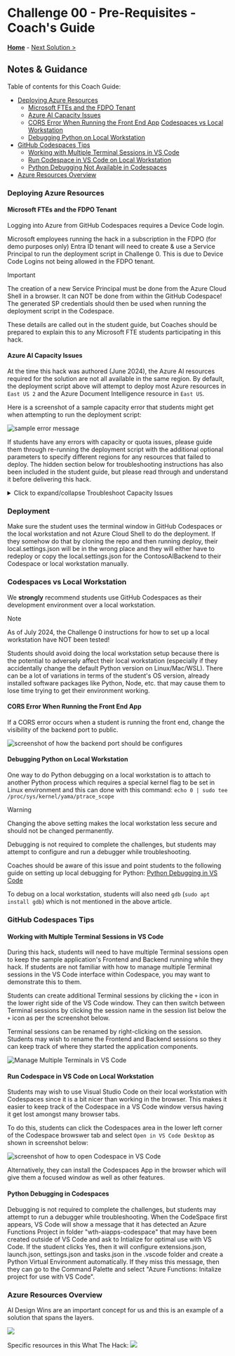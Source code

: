 # Challenge 00 - Pre-Requisites - Coach's Guide 

**[Home](./README.md)** - [Next Solution >](./Solution-01.md)

## Notes & Guidance

Table of contents for this Coach Guide:
- [Deploying Azure Resources](#deploying-azure-resources)
  - [Microsoft FTEs and the FDPO Tenant](#microsoft-ftes-and-the-fdpo-tenant)
  - [Azure AI Capacity Issues](#azure-ai-capacity-issues)
  - [CORS Error When Running the Front End App](#cors-error-when-running-the-front-end-app) [Codespaces vs Local Workstation](#codespaces-vs-local-workstation)
  - [Debugging Python on Local Workstation](#debugging-python-on-local-workstation)
- [GitHub Codespaces Tips](#github-codespaces-tips)
  - [Working with Multiple Terminal Sessions in VS Code](#working-with-multiple-terminal-sessions-in-vs-code)
  - [Run Codespace in VS Code on Local Workstation](#run-codespace-in-vs-code-on-local-workstation)
  - [Python Debugging Not Available in Codespaces](#python-debugging-not-available-in-codespaces)
- [Azure Resources Overview](#azure-resources-overview)

### Deploying Azure Resources

#### Microsoft FTEs and the FDPO Tenant

Logging into Azure from GitHub Codespaces requires a Device Code login.

Microsoft employees running the hack in a subscription in the FDPO (for demo purposes only) Entra ID tenant will need to create & use a Service Principal to run the deployment script in Challenge 0.  This is due to Device Code Logins not being allowed in the FDPO tenant.  

>[!IMPORTANT]
>The creation of a new Service Principal must be done from the Azure Cloud Shell in a browser.  It can NOT be done from within the GitHub Codespace! The generated SP credentials should then be used when running the deployment script in the Codespace.

These details are called out in the student guide, but Coaches should be prepared to explain this to any Microsoft FTE students participating in this hack.

#### Azure AI Capacity Issues

At the time this hack was authored (June 2024), the Azure AI resources required for the solution are not all available in the same region. By default, the deployment script above will attempt to deploy most Azure resources in `East US 2` and the Azure Document Intelligence resource in `East US`.

Here is a screenshot of a sample capacity error that students might get when attempting to run the deployment script:

![sample error message](../images/example-capacity-deployment-error.png)

If students have any errors with capacity or quota issues, please guide them through re-running the deployment script with the additional optional parameters to specify different regions for any resources that failed to deploy.  The hidden section below for troubleshooting instructions has also been included in the student guide, but please read through and understand it before delivering this hack.

<details markdown="1">
<summary markdown="span">Click to expand/collapse Troubleshoot Capacity Issues</summary>

If you have any errors with capacity or quota issues, you may need to re-deploy the solution using one or more of the optional location parameters below. Note the resource type and region that failed to deploy in any error messages, and choose a different region based on the information below.

- `Location`: The Azure region where you want to deploy the resources. (Default value is `eastus2`)
- `OpenAILocation`: The Azure region where the Azure OpenAI resource will be deployed. (Default value is `eastus2`)
- `DocumentIntelligenceLocation`: The Azure region where the Azure Document Intelligence resource will be deployed. (Default value is `eastus`)

**NOTE:** The hack requires the Azure OpenAI Assistant API feature which is currently in preview and NOT available in ALL regions *where Azure OpenAI is available*!

The students may also need to check on capacity for the models and delete/purge models to get capacity.
 ![Azure -> Azure AI Services -> Azure AI Services](..\images\purge-deleted-ai-services.png)
 
As of June 2024, Azure OpenAI with the Assistant API preview feature is available in the following regions: `eastus2`, `australiaeast`, 
`francecentral`, `norwayeast`, `swedencentral`, `uksouth`, `westus`, `westus3`

This information is subject to change over time, for the most up to date list of available locations see [Azure OpenAI Service Models - Assistants (Preview) Availability](https://learn.microsoft.com/en-us/azure/ai-services/openai/concepts/models#assistants-preview)

**NOTE:** This hack uses Python to interact with the Azure Document Intelligence API. Python is supported with the `2024-02-29-preview` version of the Document Intelligence API.  The `2024-02-29-preview` version of the API is currently NOT available in ALL regions *where Azure Document Intelligence is available*!

As of June 2024, Azure Document Intelligence with support for API version `2024-02-29-preview` (with Python support) is available in the following regions: `eastus`, `westus2`, `westeurope`

This information is subject to change over time, for the most up to date list of available locations see [What is Azure AI Document Intelligence? - API `2024-02-29-preview` Availability](https://learn.microsoft.com/en-us/azure/ai-services/document-intelligence/overview?view=doc-intel-4.0.0)

</details>

### Deployment
Make sure the student uses the terminal window in GitHub Codespaces or the local workstation and not Azure Cloud Shell to do the deployment. If they somehow do that by cloning the repo and then running deploy, their local.settings.json will be in the wrong place and they will either have to redeploy or copy the local.settings.json for the ContosoAIBackend to their Codespace or local workstation manually. 

### Codespaces vs Local Workstation

We **strongly** recommend students use GitHub Codespaces as their development environment over a local workstation.

>[!NOTE]
>As of July 2024, the Challenge 0 instructions for how to set up a local workstation have NOT been tested!

Students should avoid doing the local workstation setup because there is the potential to adversely affect their local workstation (especially if they accidentally change the default Python version on Linux/Mac/WSL). There can be a lot of variations in terms of the student's OS version, already installed software packages like Python, Node, etc. that may cause them to lose time trying to get their environment working. 

#### CORS Error When Running the Front End App

If a CORS error occurs when a student is running the front end, change the visibility of the backend port to public.

![screenshot of how the backend port should be configures](../images/CORS-issue-fix.png)


#### Debugging Python on Local Workstation

One way to do Python debugging on a local workstation is to attach to another Python process which requires a special kernel flag to be set in Linux environment and this can done with this command:
`echo 0 | sudo tee /proc/sys/kernel/yama/ptrace_scope`

>[!WARNING]
>Changing the above setting makes the local workstation less secure and should not be changed permanently. 

Debugging is not required to complete the challenges, but students may attempt to configure and run a debugger while troubleshooting. 

Coaches should be aware of this issue and point students to the following guide on setting up local debugging for Python: [Python Debugging in VS Code](https://code.visualstudio.com/docs/python/debugging)

To debug on a local workstation, students will also need `gdb` (`sudo apt install gdb`) which is not mentioned in the above article. 

### GitHub Codespaces Tips

#### Working with Multiple Terminal Sessions in VS Code

During this hack, students will need to have multiple Terminal sessions open to keep the sample application's Frontend and Backend running while they hack.  If students are not familiar with how to manage multiple Terminal sessions in the VS Code interface within Codespace, you may want to demonstrate this to them.

Students can create additional Terminal sessions by clicking the `+` icon in the lower right side of the VS Code window. They can then switch between Terminal sessions by clicking the session name in the session list below the `+` icon as per the screenshot below.

Terminal sessions can be renamed by right-clicking on the session. Students may wish to rename the Frontend and Backend sessions so they can keep track of where they started the application components.

![Manage Multiple Terminals in VS Code](../images/manage-multiple-terminal-sessions-vscode.png)

#### Run Codespace in VS Code on Local Workstation

Students may wish to use Visual Studio Code on their local workstation with Codespaces since it is a bit nicer than working in the browser. This makes it easier to keep track of the Codespace in a VS Code window versus having it get lost amongst many browser tabs. 

To do this, students can click the Codespaces area in the lower left corner of the Codespace browswer tab and select `Open in VS Code Desktop` as shown in screenshot below:

![screenshot of how to open Codespace in VS Code](../images/open-codespace-in-vscode.png)

Alternatively, they can install the Codespaces App in the browser which will give them a focused window as well as other features.

#### Python Debugging in Codespaces

Debugging is not required to complete the challenges, but students may attempt to run a debugger while troubleshooting. When the CodeSpace first appears, VS Code will show a message that it has detected an Azure Functions Project in folder "wth-aiapps-codespace" that may have been created outside of VS Code and ask to Intialize for optimal use with VS Code. If the student clicks Yes, then it will configure extensions.json, launch.json, settings.json and tasks.json in the .vscode folder and create a Python Virtual Environment automatically. If they miss this message, then they can go to the Command Palette and select "Azure Functions: Initalize project for use with VS Code". 

### Azure Resources Overview

AI Design Wins are an important concept for us and this is an example of a solution that spans the layers.

![](..\images\ai-design-wins.png)

Specific resources in this What The Hack:
![](..\images\deployed-resources.png)

